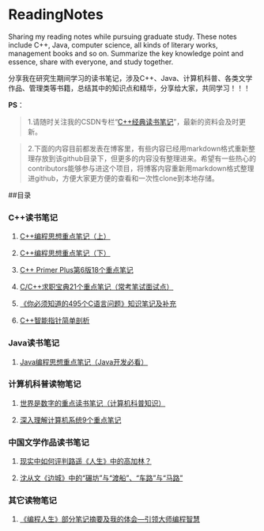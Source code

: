 ReadingNotes
============

Sharing my reading notes while pursuing graduate study. These notes include C++, Java, computer science, all kinds of literary works, management books and so on. Summarize the key knowledge point and essence, share with everyone, and study together.

分享我在研究生期间学习的读书笔记，涉及C++、Java、计算机科普、各类文学作品、管理类等书籍，总结其中的知识点和精华，分享给大家，共同学习！！！

**PS**：
>1.请随时关注我的CSDN专栏“[C++经典读书笔记](http://blog.csdn.net/column/details/cpulsplus-note.html)”，最新的资料会及时更新。

>2.下面的内容目前都发表在博客里，有些内容已经用markdown格式重新整理存放到该github目录下，但更多的内容没有整理进来。希望有一些热心的contributors能够参与进这个项目，将博客内容重新用markdown格式整理进github，方便大家更方便的查看和一次性clone到本地存储。

##目录
### C++读书笔记
1. [C++编程思想重点笔记（上）](http://blog.csdn.net/lanxuezaipiao/article/details/41647333)

2. [C++编程思想重点笔记（下）](http://blog.csdn.net/lanxuezaipiao/article/details/41673883)

3. [C++ Primer Plus第6版18个重点笔记](http://blog.csdn.net/lanxuezaipiao/article/details/41622351)

4. [C/C++求职宝典21个重点笔记（常考笔试面试点）](http://blog.csdn.net/lanxuezaipiao/article/details/41557307)

5. [《你必须知道的495个C语言问题》知识笔记及补充](http://blog.csdn.net/lanxuezaipiao/article/details/18953917)

6. [C++智能指针简单剖析](http://blog.csdn.net/lanxuezaipiao/article/details/41603883)

### Java读书笔记
1. [Java编程思想重点笔记（Java开发必看）](http://blog.csdn.net/lanxuezaipiao/article/details/41822683)

### 计算机科普读物笔记
1. [世界是数字的重点读书笔记（计算机科普知识）](http://blog.csdn.net/lanxuezaipiao/article/details/41730061)

2. [深入理解计算机系统9个重点笔记](http://blog.csdn.net/lanxuezaipiao/article/details/41704011)

### 中国文学作品读书笔记
1. [现实中如何评判路遥《人生》中的高加林？](http://blog.csdn.net/lanxuezaipiao/article/details/41847597)

2. [沈从文《边城》中的“碾坊”与“渡船”、“车路”与“马路”](http://www.jianshu.com/p/7ad2565c9b2f)

### 其它读物笔记
1. [《编程人生》部分笔记摘要及我的体会—引领大师编程智慧](http://blog.csdn.net/lanxuezaipiao/article/details/19159311)